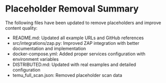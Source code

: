 # Placeholder Removal Summary

The following files have been updated to remove placeholders and improve content quality:

- README.md: Updated all example URLs and GitHub references
- src/integrations/zap.py: Improved ZAP integration with better documentation and implementation
- docker-compose.yml: Added proper services configuration with environment variables
- DISTRIBUTED.md: Updated with real examples and detailed configuration
- temu_full_scan.json: Removed placeholder scan data
